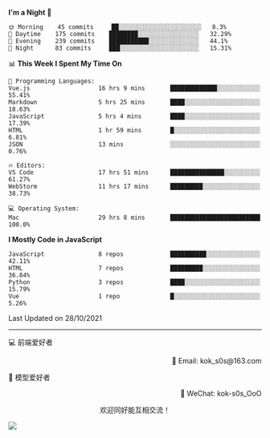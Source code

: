 <!--START_SECTION:waka-->
**I'm a Night 🦉** 

```text
🌞 Morning    45 commits     ██░░░░░░░░░░░░░░░░░░░░░░░   8.3% 
🌆 Daytime    175 commits    ████████░░░░░░░░░░░░░░░░░   32.29% 
🌃 Evening    239 commits    ███████████░░░░░░░░░░░░░░   44.1% 
🌙 Night      83 commits     ███░░░░░░░░░░░░░░░░░░░░░░   15.31%

```


📊 **This Week I Spent My Time On** 

```text
💬 Programming Languages: 
Vue.js                   16 hrs 9 mins       █████████████░░░░░░░░░░░░   55.41% 
Markdown                 5 hrs 25 mins       ████░░░░░░░░░░░░░░░░░░░░░   18.63% 
JavaScript               5 hrs 4 mins        ████░░░░░░░░░░░░░░░░░░░░░   17.39% 
HTML                     1 hr 59 mins        █░░░░░░░░░░░░░░░░░░░░░░░░   6.81% 
JSON                     13 mins             ░░░░░░░░░░░░░░░░░░░░░░░░░   0.76%

🔥 Editors: 
VS Code                  17 hrs 51 mins      ███████████████░░░░░░░░░░   61.27% 
WebStorm                 11 hrs 17 mins      █████████░░░░░░░░░░░░░░░░   38.73%

💻 Operating System: 
Mac                      29 hrs 8 mins       █████████████████████████   100.0%

```

**I Mostly Code in JavaScript** 

```text
JavaScript               8 repos             ██████████░░░░░░░░░░░░░░░   42.11% 
HTML                     7 repos             █████████░░░░░░░░░░░░░░░░   36.84% 
Python                   3 repos             ████░░░░░░░░░░░░░░░░░░░░░   15.79% 
Vue                      1 repo              █░░░░░░░░░░░░░░░░░░░░░░░░   5.26%

```



 Last Updated on 28/10/2021
<!--END_SECTION:waka-->

---

💻 前端爱好者 

<p align="right">
📧 Email: kok_s0s@163.com 
</p> 

<p align="left">
🧩 模型爱好者
</p>

<p align="right">
📲 WeChat: kok-s0s_OoO
</p>


<p align="center">欢迎同好能互相交流！</p>

<img align="center"  src="https://www.kok-s0s.top/usr/uploads/2021/01/4291479694.jpg">
